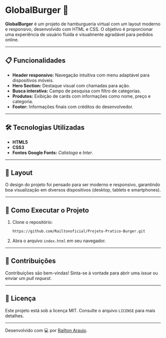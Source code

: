 # GlobalBurger 🍔

**GlobalBurger** é um projeto de hamburgueria virtual com um layout moderno e responsivo, desenvolvido com HTML e CSS. O objetivo é proporcionar uma experiência de usuário fluida e visualmente agradável para pedidos online.

---

## 📋 Funcionalidades

- **Header responsivo:** Navegação intuitiva com menu adaptável para dispositivos móveis.
- **Hero Section:** Destaque visual com chamadas para ação.
- **Busca interativa:** Campo de pesquisa com filtro de categorias.
- **Produtos:** Exibição de cards com informações como nome, preço e categoria.
- **Footer:** Informações finais com créditos do desenvolvedor.

---

## 🛠️ Tecnologias Utilizadas

- **HTML5**
- **CSS3**
- **Fontes Google Fonts:** *Calistoga* e *Inter*.

---

## 🎨 Layout

O design do projeto foi pensado para ser moderno e responsivo, garantindo boa visualização em diversos dispositivos (desktop, tablets e smartphones).

---

## 🚀 Como Executar o Projeto

1. Clone o repositório:
   ```bash
   https://github.com/Railtonoficial/Projeto-Pratico-Burger.git
   ```
2. Abra o arquivo `index.html` em seu navegador.

---

## 🤝 Contribuições

Contribuições são bem-vindas! Sinta-se à vontade para abrir uma *issue* ou enviar um *pull request*.

---

## 📜 Licença

Este projeto está sob a licença MIT. Consulte o arquivo `LICENSE` para mais detalhes.

---

Desenvolvido com 💻 por [Railton Araujo](https://github.com/railtonoficial).
